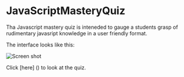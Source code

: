# JavaScriptMasteryQuiz

Tha Javascript mastery quiz is inteneded to gauge a students grasp of rudimentary javasript knowledge 
in a user friendly format.

The interface looks like this:

![Screen shot](./images.Screenshot.png)



Click [here] () to look at the quiz.

